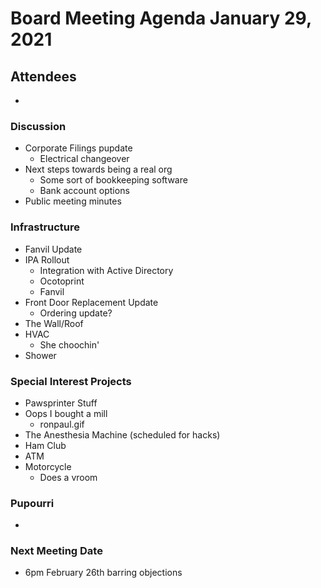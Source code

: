 # Board Meeting Agenda January 29, 2021

## Attendees
-

### Discussion
- Corporate Filings pupdate
  - Electrical changeover
- Next steps towards being a real org
  - Some sort of bookkeeping software
  - Bank account options
- Public meeting minutes

### Infrastructure
- Fanvil Update
- IPA Rollout
  - Integration with Active Directory
  - Ocotoprint
  - Fanvil
- Front Door Replacement Update
  - Ordering update?
- The Wall/Roof
- HVAC
  - She choochin'
- Shower

### Special Interest Projects
- Pawsprinter Stuff
- Oops I bought a mill
  - ronpaul.gif
- The Anesthesia Machine (scheduled for hacks)
- Ham Club
- ATM
- Motorcycle
  - Does a vroom

### Pupourri
-


### Next Meeting Date
- 6pm February 26th barring objections
